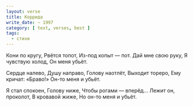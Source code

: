 ```yaml
---
layout: verse
title: Коррида
write_date: ~ 1997
category: [ text, verses, best ]
tags:
  - стихи
---
```

Кони по кругу,
Рвётся топот,
Из-под копыт — пот.
Дай мне свою руку,
Я чувствую холод,
Он меня убьёт.

Сердце налево,
Душу направо,
Голову наотлёт,
Выходит тореро,
Ему кричат: «Браво!»
Он-то меня и убьёт.

Я стал спокоен,
Голову ниже,
Чтобы рогами — вперёд...
Лежит он, проколот,
В кровавой жиже,
Но он-то меня и убьёт.
